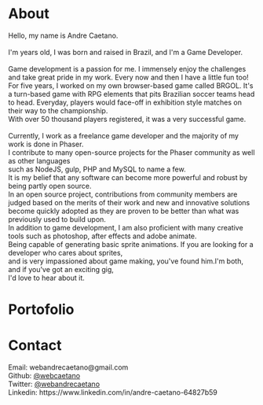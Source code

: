 <!-- header
main: true
header -->

<div class="post-header">
	<h1 id="about">About</h1>
</div>

<div class="post-content">
Hello, my name is Andre Caetano.<br>
<br>
I'm <!--esc 
	print(Math.floor( ((new Date()).getTime() - (new Date(1989, 8, 14)).getTime()) / (1000 * 60 * 60 * 24 * 365.25))) 
--> years old, I was born and raised in Brazil, and I'm a Game Developer.<br>
<br>
Game development is a passion for me. I immensely enjoy the challenges and take 
great pride in my work. Every now and then I have a little fun too! For five 
years, I worked on my own browser-based game called BRGOL. It's a turn-based 
game with RPG elements that pits Brazilian soccer teams head to head. Everyday, 
players would face-off in exhibition style matches on their way to the championship.<br>
With over 50 thousand players registered, it was a very successful game.
<br>
<br>
Currently, I work as a freelance game developer and the majority of my work is done in Phaser.<br>
I contribute to many open-source projects for the Phaser community as well as other languages<br>
such as NodeJS, gulp, PHP and MySQL to name a few.<br>It is my belief that any software can become more powerful and robust by being partly open source.<br>
In an open source project, contributions from community members are judged based on the merits of their work and new and innovative solutions become quickly adopted as they are proven to be better than what was previously used to build upon.  
<br>
In addition to game development, I am also proficient with many creative tools such as photoshop, after effects and adobe animate.<br>
Being capable of generating basic sprite animations. If you are looking for a developer who cares about sprites,<br>
and is very impassioned about game making, you've found him.I'm both, and if you've got an exciting gig,<br>
I'd love to hear about it.
</div>

<div class="post-header">
	<h1 id="portofolio">Portofolio</h1>
</div>

<div class="post-content">
	<div class="posts-grid" align="center">
		<!--esc 
		_.each(posts,function(post){
			print(`<a href="/portfolio-posts/${urlEncode(post.title)}">
				<div class="post-cell">
					<div class="post-inside">
						<div class="mini-line"></div>
						<div class="thumb"><img src="${post.thumb}"></div>
						<div class="title">${post.title}</div>
					</div>
				</div>
			</a>
			`)
		});
		-->
	</div>
</div>

<div class="post-header">
	<h1 id="contact">Contact</h1>
</div>

<div class="post-content">
<i class="contact-icon fa fa-envelope"></i> Email: webandrecaetano@gmail.com<br>
<i class="contact-icon fa fa-github"></i> Github: <a href="https://github.com/webcaetano" target="_blank">@webcaetano</a><br>
<i class="contact-icon fa fa-twitter"></i> Twitter: <a href="https://twitter.com/webandrecaetano">@webandrecaetano</a><br>
<i class="contact-icon fa fa-linkedin"></i> Linkedin: https://www.linkedin.com/in/andre-caetano-64827b59<br>
</div>
